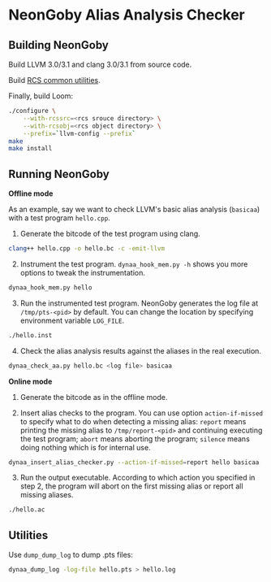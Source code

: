 NeonGoby Alias Analysis Checker
===============================

Building NeonGoby
-----------------

Build LLVM 3.0/3.1 and clang 3.0/3.1 from source code.

Build [RCS common utilities](https://github.com/wujingyue/rcs).

Finally, build Loom:

```bash
./configure \
    --with-rcssrc=<rcs srouce directory> \
    --with-rcsobj=<rcs object directory> \
    --prefix=`llvm-config --prefix`
make
make install
```

Running NeonGoby
----------------

**Offline mode**

As an example, say we want to check LLVM's basic alias analysis (`basicaa`) with
a test program `hello.cpp`.

1. Generate the bitcode of the test program using clang.

```bash
clang++ hello.cpp -o hello.bc -c -emit-llvm
```

2. Instrument the test program. `dynaa_hook_mem.py -h` shows you more options to
   tweak the instrumentation.

```bash
dynaa_hook_mem.py hello
```

3. Run the instrumented test program. NeonGoby generates the log file at
   `/tmp/pts-<pid>` by default. You can change the location by specifying
environment variable `LOG_FILE`.

```bash
./hello.inst
```

4. Check the alias analysis results against the aliases in the real execution.

```bash
dynaa_check_aa.py hello.bc <log file> basicaa
```

**Online mode**

1. Generate the bitcode as in the offline mode.

2. Insert alias checks to the program. You can use option `action-if-missed` to
   specify what to do when detecting a missing alias: `report` means printing
the missing alias to `/tmp/report-<pid>` and continuing executing the test
program; `abort` means aborting the program; `silence` means doing nothing which
is for internal use.

```bash
dynaa_insert_alias_checker.py --action-if-missed=report hello basicaa
```

3. Run the output executable. According to which action you specified in step 2,
   the program will abort on the first missing alias or report all missing
aliases.

```bash
./hello.ac
```

Utilities
---------

Use `dump_dump_log` to dump .pts files:

```bash
dynaa_dump_log -log-file hello.pts > hello.log
```

